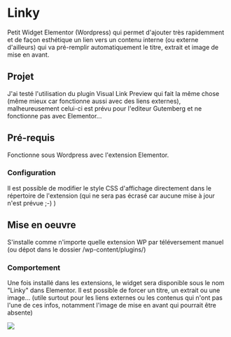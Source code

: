 # Linky
Petit Widget Elementor (Wordpress) qui permet d'ajouter très rapidemment et de façon esthétique un lien vers un contenu interne (ou externe d'ailleurs) qui va pré-remplir automatiquement le titre, extrait et image de mise en avant. 

## Projet
J'ai testé l'utilisation du plugin Visual Link Preview qui fait la même chose (même mieux car fonctionne aussi avec des liens externes), malheureusement celui-ci est prévu pour l'editeur Gutemberg et ne fonctionne pas avec Elementor... 

## Pré-requis
Fonctionne sous Wordpress avec l'extension Elementor.

### Configuration
Il est possible de modifier le style CSS d'affichage directement dans le répertoire de l'extension (qui ne sera pas écrasé car aucune mise à jour n'est prévue ;-) )

## Mise en oeuvre
S'installe comme n'importe quelle extension WP par téléversement manuel (ou dépot dans le dossier /wp-content/plugins/)

### Comportement
Une fois installé dans les extensions, le widget sera disponible sous le nom "Linky" dans Elementor. 
Il est possible de forcer un titre, un extrait ou une image... (utile surtout pour les liens externes ou les contenus qui n'ont pas l'une de ces infos, notamment l'image de mise en avant qui pourrait être absente)

<img src="https://user-images.githubusercontent.com/3915029/185227261-eba58b85-16b9-402c-8f2d-864277093c5f.png"/>
